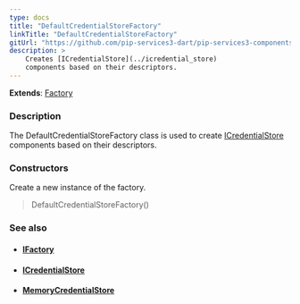 ```yaml
---
type: docs
title: "DefaultCredentialStoreFactory"
linkTitle: "DefaultCredentialStoreFactory"
gitUrl: "https://github.com/pip-services3-dart/pip-services3-components-dart"
description: >
    Creates [ICredentialStore](../icredential_store)
    components based on their descriptors.
---
```


**Extends**: [Factory](../../build/factory)

### Description

The DefaultCredentialStoreFactory class is used to create [ICredentialStore](../icredential_store) components based on their descriptors.

### Constructors
Create a new instance of the factory.

> DefaultCredentialStoreFactory()


### See also
- #### [IFactory](../../build/ifactory)
- #### [ICredentialStore](../icredential_store)
- #### [MemoryCredentialStore](../memory_credential_store)
